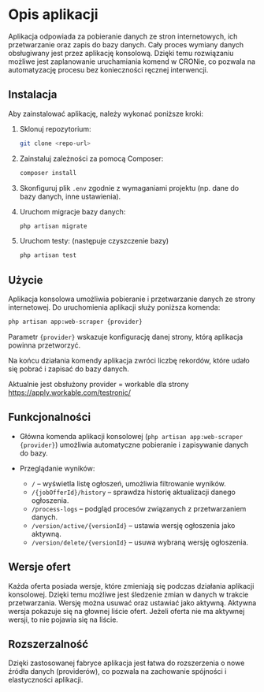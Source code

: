 # Opis aplikacji

Aplikacja odpowiada za pobieranie danych ze stron internetowych, ich przetwarzanie oraz zapis do bazy danych. Cały proces wymiany danych obsługiwany jest przez aplikację konsolową. Dzięki temu rozwiązaniu możliwe jest zaplanowanie uruchamiania komend w CRONie, co pozwala na automatyzację procesu bez konieczności ręcznej interwencji.

## Instalacja

Aby zainstalować aplikację, należy wykonać poniższe kroki:

1. Sklonuj repozytorium:
    ```bash
    git clone <repo-url>
    ```

2. Zainstaluj zależności za pomocą Composer:
    ```bash
    composer install
    ```

3. Skonfiguruj plik `.env` zgodnie z wymaganiami projektu (np. dane do bazy danych, inne ustawienia).

4. Uruchom migracje bazy danych:
    ```bash
    php artisan migrate
    ```

5. Uruchom testy: (następuje czyszczenie bazy)
    ```bash
    php artisan test
    ```

## Użycie

Aplikacja konsolowa umożliwia pobieranie i przetwarzanie danych ze strony internetowej. Do uruchomienia aplikacji służy poniższa komenda:
```bash
php artisan app:web-scraper {provider}
```
Parametr `{provider}` wskazuje konfigurację danej strony, którą aplikacja powinna przetworzyć.

Na końcu działania komendy aplikacja zwróci liczbę rekordów, które udało się pobrać i zapisać do bazy danych.

Aktualnie jest obsłużony provider = workable dla strony https://apply.workable.com/testronic/

## Funkcjonalności

- Główna komenda aplikacji konsolowej (`php artisan app:web-scraper {provider}`) umożliwia automatyczne pobieranie i zapisywanie danych do bazy.

- Przeglądanie wyników:
    - `/` – wyświetla listę ogłoszeń, umożliwia filtrowanie wyników.
    - `/{jobOfferId}/history` – sprawdza historię aktualizacji danego ogłoszenia.
    - `/process-logs` – podgląd procesów związanych z przetwarzaniem danych.
    - `/version/active/{versionId}` – ustawia wersję ogłoszenia jako aktywną.
    - `/version/delete/{versionId}` – usuwa wybraną wersję ogłoszenia.

## Wersje ofert

Każda oferta posiada wersje, które zmieniają się podczas działania aplikacji konsolowej. Dzięki temu możliwe jest śledzenie zmian w danych w trakcie przetwarzania. Wersję można usuwać oraz ustawiać jako aktywną. Aktywna wersja pokazuje się na głownej liście ofert. Jeżeli oferta nie ma aktywnej wersji, to nie pojawia się na liście.

## Rozszerzalność
Dzięki zastosowanej fabryce aplikacja jest łatwa do rozszerzenia o nowe źródła danych (providerów), co pozwala na zachowanie spójności i elastyczności aplikacji.
